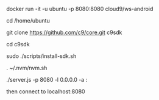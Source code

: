 docker run -it -u ubuntu -p 8080:8080 cloud9/ws-android

cd /home/ubuntu


git clone https://github.com/c9/core.git  c9sdk

cd c9sdk

sudo ./scripts/install-sdk.sh





. ~/.nvm/nvm.sh






./server.js -p 8080 -l 0.0.0.0 -a :


then connect to localhost:8080
